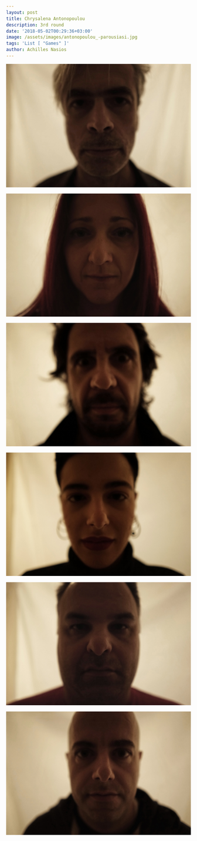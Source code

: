 ```yaml
---
layout: post
title: Chrysalena Antonopoulou
description: 3rd round
date: '2018-05-02T00:29:36+03:00'
image: /assets/images/antonopoulou_-parousiasi.jpg
tags: 'List [ "Games" ]'
author: Achilles Nasios
---
```

![](/assets/images/antonopoulou_g03.1.jpg)

![](/assets/images/antonopoulou_g03.2.jpg)

![](/assets/images/antonopoulou_g03.3.jpg)

![](/assets/images/antonopoulou_g03.4.jpg)

![](/assets/images/antonopoulou_g03.5.jpg)

![](/assets/images/antonopoulou_g03.6.jpg)
